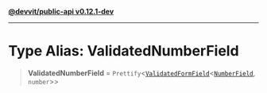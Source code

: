 [**@devvit/public-api v0.12.1-dev**](../README.md)

---

# Type Alias: ValidatedNumberField

> **ValidatedNumberField** = `Prettify`\<[`ValidatedFormField`](ValidatedFormField.md)\<[`NumberField`](NumberField.md), `number`\>\>
